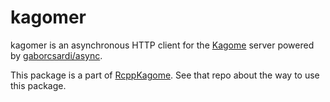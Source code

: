 
# kagomer

kagomer is an asynchronous HTTP client for the [Kagome](https://github.com/ikawaha/kagome) server powered by [gaborcsardi/async](https://github.com/gaborcsardi/async).

This package is a part of [RcppKagome](https://github.com/paithiov909/RcppKagome). See that repo about the way to use this package.

